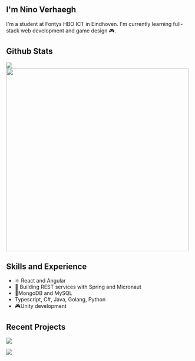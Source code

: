 ## I'm Nino Verhaegh
I'm a student at Fontys HBO ICT in Eindhoven. I'm currently learning full-stack web development and game design 🎮.

## Github Stats 
<img src="https://github-readme-stats.vercel.app/api?username=Kibuns&show_icons=true&theme=graywhite" />

<img src="https://github-readme-stats.vercel.app/api/top-langs/?username=Kibuns&layout=compact&theme=graywhite" width="496"/> 

## Skills and Experience
* ⚛ React and Angular
* 🍃 Building REST services with Spring and Micronaut
* 💾MongoDB and MySQL
* Typescript, C#, Java, Golang, Python
* 🎮Unity development

## Recent Projects

[<img src="https://github-readme-stats.vercel.app/api/pin/?username=Kibuns&repo=Post-Processing" />](https://github.com/Kibuns/Post-Processing)

[<img src="https://github-readme-stats.vercel.app/api/pin/?username=DB01-4&repo=24Eat"/>](https://github.com/DB01-4)



<!---
Kibuns/Kibuns is a ✨ special ✨ repository because its `README.md` (this file) appears on your GitHub profile.
You can click the Preview link to take a look at your changes.
--->
